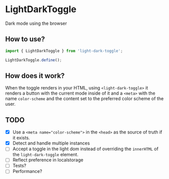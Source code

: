 # LightDarkToggle

Dark mode using the browser

## How to use?

```js
import { LightDarkToggle } from 'light-dark-toggle';

LightDarkToggle.define();
```

## How does it work?

When the toggle renders in your HTML, using `<light-dark-toggle>` it renders a button with the current mode inside of it and a `<meta>` with the name `color-scheme` and the content set to the preferred color scheme of the user.


## TODO

- [x] Use a `<meta name="color-scheme">` in the `<head>` as the source of truth if it exists.
- [x] Detect and handle multiple instances
- [ ] Accept a toggle in the light dom instead of overriding the `innerHTML` of the `light-dark-toggle` element.
- [ ] Reflect preference in localstorage
- [ ] Tests?
- [ ] Performance?